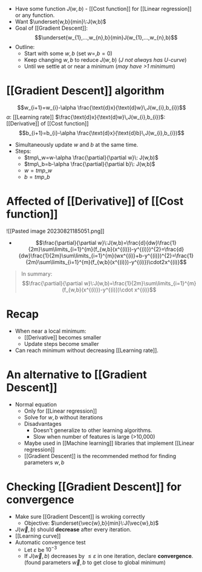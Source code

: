 - Have some function $J(w,b)$ - [[Cost function]] for [[Linear regression]]  or any function. 
- Want $\underset{w,b}{min}\:J(w,b)$
-   Goal of [[Gradient Descent]]: $$\underset{w_{1},...,w_{n},b}{min}J(w_{1},...,w_{n},b)$$
- Outline: 
	- Start with some $w,b$ (set $w= ,b=0$)
	- Keep changing $w,b$ to reduce $J(w,b)$ (*J not always has U-curve*)
	- Until we settle at or near a minimum (*may have >1 minimum*)
# [[Gradient Descent]] algorithm
$$w_{i+1}=w_{i}-\alpha \frac{\text{d}x}{\text{d}w}\,J(w_{i},b_{i})$$
$\alpha$: [[Learning rate]]
$\frac{\text{d}x}{\text{d}w}\,J(w_{i},b_{i})$: [[Derivative]] of [[Cost function]] 
$$b_{i+1}=b_{i}-\alpha \frac{\text{d}x}{\text{d}b}\,J(w_{i},b_{i})$$
- Simultaneously update $w$ and $b$ at the same time.
- Steps:
	- $tmp\_w=w-\alpha \frac{\partial}{\partial w}\: J(w,b)$
	-  $tmp\_b=b-\alpha \frac{\partial}{\partial b}\: J(w,b)$
	- $w=tmp\_w$
	- $b=tmp\_b$
# Affected of [[Derivative]] of [[Cost function]]
![[Pasted image 20230821185051.png]]
- $$\frac{\partial}{\partial w}\:J(w,b)=\frac{d}{dw}\frac{1}{2m}\sum\limits_{i=1}^{m}(f_{w,b}(x^{(i)})-y^{(i)})^{2}=\frac{d}{dw}\frac{1}{2m}\sum\limits_{i=1}^{m}(wx^{(i)}+b-y^{(i)})^{2}=\frac{1}{2m}\sum\limits_{i=1}^{m}(f_{w,b}(x^{(i)})-y^{(i)})\cdot2x^{(i)}$$
> In summary: $$\frac{\partial}{\partial w}\:J(w,b)=\frac{1}{2m}\sum\limits_{i=1}^{m}(f_{w,b}(x^{(i)})-y^{(i)})\cdot x^{(i)}$$
# Recap
- When near a local minimum:
	- [[Derivative]] becomes smaller
	- Update steps become smaller
- Can reach minimum without decreasing [[Learning rate]].
# An alternative to [[Gradient Descent]]
- Normal equation 
	- Only for [[Linear regression]] 
	- Solve for $w,b$ without iterations
	- Disadvantages
		- Doesn't generalize to other learning algorithms.
		- Slow when number of features is large (>10,000)
	- Maybe used in [[Machine learning]] libraries that implement [[Linear regression]] 
	- [[Gradient Descent]] is the recommended method for finding parameters $w,b$
# Checking [[Gradient Descent]] for convergence
- Make sure [[Gradient Descent]] is wroking correctly
	- Objective: $\underset{\vec{w},b}{min}\:J(\vec{w},b)$
- $J(\vec{w},b)$ should **decrease** after every iteration.
- [[Learning curve]]
- Automatic convergence test
	- Let $\varepsilon$ be $10^{-3}$
	- If $J(\vec{w},b)$ decreases by $\leq\varepsilon$ in one iteration, declare **convergence**. (found parameters $\vec{w},b$ to get close to global minimum)